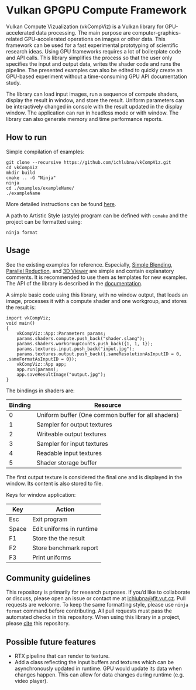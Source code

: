 # Vulkan GPGPU Compute Framework
Vulkan Compute Vizualization (vkCompViz) is a Vulkan library for GPU-accelerated data processing. 
The main purpose are computer-graphics-related GPU-accelerated operations on images or other data. 
This framework can be used for a fast experimental prototyping of scientific research ideas. 
Using GPU frameworks requires a lot of boilerplate code and API calls. 
This library simplifies the process so that the user only specifies the input and output data, writes the shader code and runs the pipeline. 
The presented examples can also be edited to quickly create an GPU-based experiment without a time-consuming GPU API documentation study. 

The library can load input images, run a sequence of compute shaders, display the result in window, and store the result. 
Uniform parameters can be interactively changed in console with the result updated in the display window. 
The application can run in headless mode or with window. 
The library can also generate memory and time performance reports.

## How to run
Simple compilation of examples:
```
git clone --recursive https://github.com/ichlubna/vkCompViz.git
cd vkCompViz
mkdir build
cmake .. -G "Ninja"
ninja
cd ./examples/exampleName/
./exampleName
```
More detailed instructions can be found [here](/INSTALL.md).

A path to Artistic Style (astyle) program can be defined with `ccmake` and the project can be formatted using:
```
ninja format
```
## Usage
See the existing examples for reference. Especially, [Simple Blending](examples/simpleBlending), [Parallel Reduction](examples/parallelReduction), and [3D Viewer](examples/3DViewer) are simple and contain explanatory comments. It is recommended to use them as templates for new examples. The API of the library is described in the [documentation](https://ichlubna.github.io/vkCompViz/classvkCompViz_1_1App.html).

A simple basic code using this library, with no window output, that loads an image, processes it with a compute shader and one workgroup, and stores the result is:

    import vkCompViz;
    void main()
    {
		vkCompViz::App::Parameters params;
		params.shaders.compute.push_back("shader.slang");
		params.shaders.workGroupCounts.push_back({1, 1, 1});
		params.textures.input.push_back("input.jpg");
		params.textures.output.push_back({.sameResolutionAsInputID = 0, .sameFormatAsInputID = 0});
		vkCompViz::App app;
		app.run(params);
		app.saveResultImage("output.jpg");
    }

The bindings in shaders are:  

| Binding | Resource |
|---|---|
| 0 | Uniform buffer (One common buffer for all shaders) | 
| 1 | Sampler for output textures | 
| 2 | Writeable output textures | 
| 3 | Sampler for input textures | 
| 4 | Readable input textures | 
| 5 | Shader storage buffer |

The first output texture is considered the final one and is displayed in the window. Its content is also stored to file.  

Keys for window application:  

| Key | Action |
|---|---|
| Esc | Exit program | 
| Space | Edit uniforms in runtime | 
| F1 | Store the the result |
| F2 | Store benchmark report | 
| F3 | Print uniforms | 

## Community guidelines
This repository is primarily for research purposes. 
If you’d like to collaborate or discuss, please open an issue or contact me at [ichlubna@fit.vut.cz](mailto:ichlubna@fit.vut.cz). 
Pull requests are welcome. 
To keep the same formatting style, please use `ninja format` command before contributing. 
All pull requests must pass the automated checks in this repository. 
When using this library in a project, please [cite](/CITATION.cff) this repository.

## Possible future features
- RTX pipeline that can render to texture.
- Add a class reflecting the input buffers and textures which can be asynchronously updated in runtime. GPU would update its data when changes happen. This can allow for data changes during runtime (e.g. video player).
